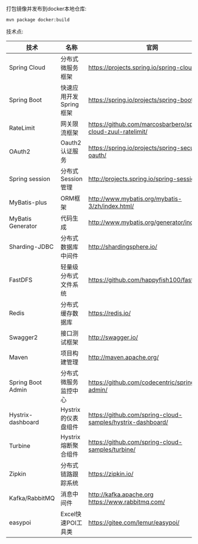 打包镜像并发布到docker本地仓库: 
```
mvn package docker:build
```

技术点:

| 技术                 | 名称                   | 官网                                     |
| --------------------|--------------------  | ---------------------------------------- |
| Spring Cloud        | 分布式微服务框架       | https://projects.spring.io/spring-cloud/ |
| Spring Boot         | 快速应用开发Spring框架 | https://spring.io/projects/spring-boot/ |
| RateLimit           | 网关限流框架          | https://github.com/marcosbarbero/spring-cloud-zuul-ratelimit/ |
| OAuth2              | Oauth2认证服务        | https://spring.io/projects/spring-security-oauth/ |
| Spring session      | 分布式Session管理     | http://projects.spring.io/spring-session/ |
| MyBatis-plus        | ORM框架                | http://www.mybatis.org/mybatis-3/zh/index.html/ |
| MyBatis Generator   | 代码生成               | http://www.mybatis.org/generator/index.html/ |
| Sharding-JDBC       | 分布式数据库中间件     | http://shardingsphere.io/ |
| FastDFS             | 轻量级分布式文件系统   | https://github.com/happyfish100/fastdfs/ |
| Redis               | 分布式缓存数据库       | https://redis.io/ |
| Swagger2            | 接口测试框架           | http://swagger.io/ |
| Maven               | 项目构建管理           | http://maven.apache.org/ |
| Spring Boot Admin   | 分布式微服务监控中心   | https://github.com/codecentric/spring-boot-admin/ |
| Hystrix-dashboard   | Hystrix的仪表盘组件    | https://github.com/spring-cloud-samples/hystrix-dashboard/ |
| Turbine             | Hystrix熔断聚合组件    | https://github.com/spring-cloud-samples/turbine/ |
| Zipkin              | 分布式链路跟踪系统     | https://zipkin.io/ |
| Kafka/RabbitMQ      | 消息中间件             | http://kafka.apache.org https://www.rabbitmq.com/ |
| easypoi             | Excel快速POI工具类     | https://gitee.com/lemur/easypoi/ |
